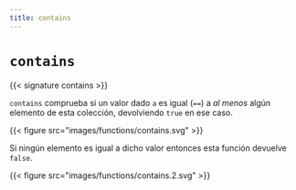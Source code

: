 ```yaml
---
title: contains
---
```


# `contains`

{{< signature contains >}}

`contains` comprueba si un valor dado `a` es igual (`==`) a _al menos_ algún elemento de esta colección, devolviendo `true` en ese caso.

{{< figure src="images/functions/contains.svg" >}}

Si ningún elemento es igual a dicho valor entonces esta función devuelve `false`.

{{< figure src="images/functions/contains.2.svg" >}}
